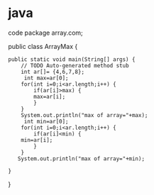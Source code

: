 # java
code
package array.com;

public class ArrayMax {

	public static void main(String[] args) {
		// TODO Auto-generated method stub
		int ar[]= {4,6,7,8};
		 int max=ar[0];
		for(int i=0;i<ar.length;i++) {
			if(ar[i]>max) {
        	max=ar[i];
			}
	    }
        System.out.println("max of array="+max);
		 int min=ar[0];
		for(int i=0;i<ar.length;i++) {
			if(ar[i]<min) {
       	min=ar[i];
			}
	    }
       System.out.println("max of array="+min);
       
	}

}
 
